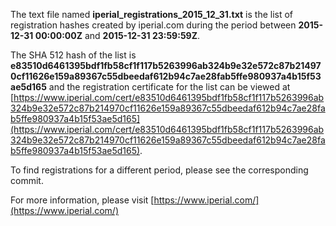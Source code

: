 The text file named **iperial_registrations_2015_12_31.txt** is the list of registration hashes created by iperial.com during the period between **2015-12-31 00:00:00Z** and **2015-12-31 23:59:59Z**.

The SHA 512 hash of the list is **e83510d6461395bdf1fb58cf1f117b5263996ab324b9e32e572c87b214970cf11626e159a89367c55dbeedaf612b94c7ae28fab5ffe980937a4b15f53ae5d165** and the registration certificate for the list can be viewed at [https://www.iperial.com/cert/e83510d6461395bdf1fb58cf1f117b5263996ab324b9e32e572c87b214970cf11626e159a89367c55dbeedaf612b94c7ae28fab5ffe980937a4b15f53ae5d165](https://www.iperial.com/cert/e83510d6461395bdf1fb58cf1f117b5263996ab324b9e32e572c87b214970cf11626e159a89367c55dbeedaf612b94c7ae28fab5ffe980937a4b15f53ae5d165).

To find registrations for a different period, please see the corresponding commit.

For more information, please visit [https://www.iperial.com/](https://www.iperial.com/)
